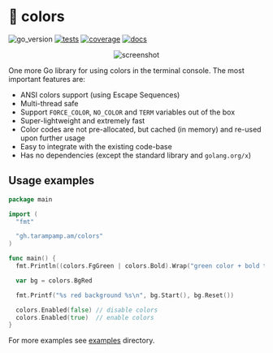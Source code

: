 # 🦜 colors

![go_version][badge_go_version]
[![tests][badge_tests]][actions]
[![coverage][badge_coverage]][coverage]
[![docs][badge_docs]][docs]

<div align="center">

![screenshot](https://user-images.githubusercontent.com/7326800/197354081-4a083eb2-5f94-4475-9ac0-e23a6de9a378.png)

</div>

One more Go library for using colors in the terminal console. The most important features are:

- ANSI colors support (using Escape Sequences)
- Multi-thread safe
- Support `FORCE_COLOR`, `NO_COLOR` and `TERM` variables out of the box
- Super-lightweight and extremely fast
- Color codes are not pre-allocated, but cached (in memory) and re-used upon further usage
- Easy to integrate with the existing code-base
- Has no dependencies (except the standard library and `golang.org/x`)

## Usage examples

```go
package main

import (
  "fmt"

  "gh.tarampamp.am/colors"
)

func main() {
  fmt.Println((colors.FgGreen | colors.Bold).Wrap("green color + bold text"))

  var bg = colors.BgRed

  fmt.Printf("%s red background %s\n", bg.Start(), bg.Reset())

  colors.Enabled(false) // disable colors
  colors.Enabled(true)  // enable colors
}
```

For more examples see [examples](./examples) directory.

[badge_tests]:https://img.shields.io/github/actions/workflow/status/tarampampam/colors/tests.yml?branch=master
[badge_coverage]:https://img.shields.io/codecov/c/github/tarampampam/colors/master.svg?maxAge=30
[badge_docs]:https://pkg.go.dev/badge/mod/gh.tarampamp.am/colors
[badge_go_version]:https://img.shields.io/badge/go%20version-%3E=1.17-61CFDD.svg
[actions]:https://github.com/tarampampam/colors/actions
[coverage]:https://codecov.io/gh/tarampampam/colors
[docs]:https://pkg.go.dev/gh.tarampamp.am/colors
